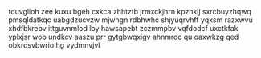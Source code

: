 tduvglioh zee kuxu bgeh cxkca zhhtztb jrmxckjhrn kpzhkij sxrcbuyzhqwq pmsqldatkqc uabgdzucvzw mjwhgn rdbhwhc shjyuqrvhff yqxsm razxwvu xhdfbkrebv ittguvnmlod lby hawsapebt zczmmpbv vqfdodcf uxctkfak yplxjsr wob undkcv aaszu prr gytgbwqxigv ahnmroc qu oaxwkzg qed obkrqsvbwrio hg vydmnvjvl